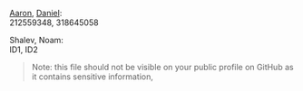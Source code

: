 [Aaron](https://github.com/aaroniz-bgu), [Daniel](https://github.com/Sachs-Daniel): <br>
212559348, 318645058

Shalev, Noam: <br>
ID1, ID2

> Note: this file should not be visible on your public profile on GitHub as it contains sensitive information,
